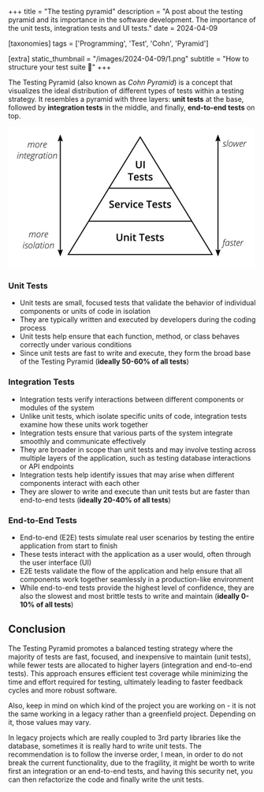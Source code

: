 +++
title = "The testing pyramid"
description = "A post about the testing pyramid and its importance in the software development. The importance of the unit tests, integration tests and UI tests."
date = 2024-04-09

[taxonomies]
tags = ['Programming', 'Test', 'Cohn', 'Pyramid']

[extra]
static_thumbnail = "/images/2024-04-09/1.png"
subtitle = "How to structure your test suite 🗼"
+++

The Testing Pyramid (also known as _Cohn Pyramid_) is a concept that visualizes the ideal distribution of different
types of tests within a testing strategy. It resembles a pyramid with three layers: **unit tests** at the base, followed
by **integration tests** in the middle, and finally, **end-to-end tests** on top.

<img src="/images/2024-04-09/1.png" alt="cohn-pyramid">

### Unit Tests

- Unit tests are small, focused tests that validate the behavior of individual components or units of code in isolation
- They are typically written and executed by developers during the coding process
- Unit tests help ensure that each function, method, or class behaves correctly under various conditions
- Since unit tests are fast to write and execute, they form the broad base of the Testing Pyramid (**ideally 50-60% of
  all tests**)

### Integration Tests

- Integration tests verify interactions between different components or modules of the system
- Unlike unit tests, which isolate specific units of code, integration tests examine how these units work together
- Integration tests ensure that various parts of the system integrate smoothly and communicate effectively
- They are broader in scope than unit tests and may involve testing across multiple layers of the application, such as
  testing database interactions or API endpoints
- Integration tests help identify issues that may arise when different components interact with each other
- They are slower to write and execute than unit tests but are faster than end-to-end tests (**ideally 20-40% of all
  tests**)

### End-to-End Tests

- End-to-end (E2E) tests simulate real user scenarios by testing the entire application from start to finish
- These tests interact with the application as a user would, often through the user interface (UI)
- E2E tests validate the flow of the application and help ensure that all components work together seamlessly in a
  production-like environment
- While end-to-end tests provide the highest level of confidence, they are also the slowest and most brittle tests to
  write and maintain (**ideally 0-10% of all tests**)

## Conclusion

The Testing Pyramid promotes a balanced testing strategy where the majority of tests are fast, focused, and inexpensive
to maintain (unit tests), while fewer tests are allocated to higher layers (integration and end-to-end tests). This
approach ensures efficient test coverage while minimizing the time and effort required for testing, ultimately leading
to faster feedback cycles and more robust software.

<div class="separator"></div>

Also, keep in mind on which kind of the project you are working on - it is not the same working in a legacy rather than
a greenfield project. Depending on it, those values may vary.

In legacy projects which are really coupled to 3rd party libraries like the database, sometimes it is really hard to
write unit tests. The recommendation is to follow the inverse order, I mean, in order to do not break the current
functionality, due to the fragility, it might be worth to write first an integration or an end-to-end tests, and having
this security net, you can then refactorize the code and finally write the unit tests.

